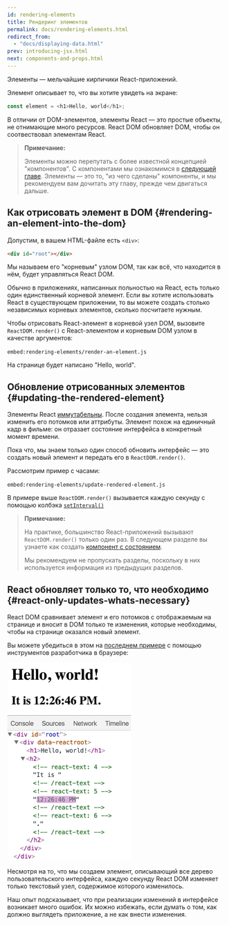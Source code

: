 ```yaml
---
id: rendering-elements
title: Рендеринг элементов
permalink: docs/rendering-elements.html
redirect_from:
  - "docs/displaying-data.html"
prev: introducing-jsx.html
next: components-and-props.html
---
```


Элементы — мельчайшие кирпичики React-приложений.

Элемент описывает то, что вы хотите увидеть на экране:

```js
const element = <h1>Hello, world</h1>;
```

В отличии от DOM-элементов, элементы React — это простые объекты, не отнимающие много ресурсов. React DOM обновляет DOM, чтобы он соотвествовал элементам React.

>**Примечание:**
>
>Элементы можно перепутать с более известной концепцией "компонентов". С компонентами мы ознакомимся в [следующей главе](/docs/components-and-props.html). Элементы — это то, "из чего сделаны" компоненты, и мы рекомендуем вам дочитать эту главу, прежде чем двигаться дальше.

## Как отрисовать элемент в DOM {#rendering-an-element-into-the-dom}

Допустим, в вашем HTML-файле есть `<div>`:

```html
<div id="root"></div>
```

Мы называем его "корневым" узлом DOM, так как всё, что находится в нём, будет управляться React DOM. 

Обычно в приложениях, написанных польностью на React, есть только один единственный корневой элемент. Если вы хотите использовать React в существующем приложении, то вы можете создать столько независимых корневых элементов, сколько посчитаете нужным.

Чтобы отрисовать React-элемент в корневой узел DOM, вызовите `ReactDOM.render()` с React-элементом и корневым DOM узлом в качестве аргументов:

`embed:rendering-elements/render-an-element.js`

[](codepen://rendering-elements/render-an-element)

На странице будет написано "Hello, world".

## Обновление отрисованных элементов {#updating-the-rendered-element}

Элементы React [иммутабельны](https://ru.wikipedia.org/wiki/%D0%9D%D0%B5%D0%B8%D0%B7%D0%BC%D0%B5%D0%BD%D1%8F%D0%B5%D0%BC%D1%8B%D0%B9_%D0%BE%D0%B1%D1%8A%D0%B5%D0%BA%D1%82). После создания элемента, нельзя изменить его потомков или аттрибуты. Элемент похож на единичный кадр в фильме: он отразает состояние интерфейса в конкретный момент времени.

Пока что, мы знаем только один способ обновить интерфейс — это создать новый элемент и передать его в `ReactDOM.render()`.

Рассмотрим пример с часами:

`embed:rendering-elements/update-rendered-element.js`

[](codepen://rendering-elements/update-rendered-element)

В примере выше `ReactDOM.render()` вызывается каждую секунду с помощью колбэка [`setInterval()`](https://developer.mozilla.org/en-US/docs/Web/API/WindowTimers/setInterval)

>**Примечание:**
>
>На практике, большинство React-приложений вызывают `ReactDOM.render()` только один раз. В следующем разделе вы узнаете как создать [компонент с состоянием](/docs/state-and-lifecycle.html).
>
>Мы рекомендуем не пропускать разделы, поскольку в них используется информация из предыдущих разделов.

## React обновляет только то, что необходимо {#react-only-updates-whats-necessary}

React DOM сравнивает элемент и его потомков с отображаемым на странице и вносит в DOM только те изменения, которые необходимы, чтобы на странице оказался новый элемент.

Вы можете убедиться в этом на [последнем примере](codepen://rendering-elements/update-rendered-element) с помощью инструментов разработчика в браузере:

![В DOM видно частичное обновление](../images/docs/granular-dom-updates.gif)

Несмотря на то, что мы создаем элемент, описывающий все дерево пользовательского интерфейса, каждую секунду React DOM изменяет только текстовый узел, содержимое которого изменилось.

Наш опыт подсказывает, что при реализации изменений в интерфейсе возникает много ошибок. Их можно избежать, если думать о том, как должно выглядеть приложение, а не как внести изменения.
